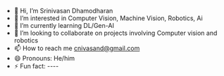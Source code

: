 - 👋 Hi, I’m Srinivasan Dhamodharan
- 👀 I’m interested in Computer Vision, Machine Vision, Robotics, Ai
- 🌱 I’m currently learning  DL/Gen-AI
- 💞️ I’m looking to collaborate on projects involving Computer vision and robotics
- 📫 How to reach me cnivasand@gmail.com
- 😄 Pronouns: He/him
- ⚡ Fun fact: ----

<!---
cni7/cni7 is a ✨ special ✨ repository because its `README.md` (this file) appears on your GitHub profile.
You can click the Preview link to take a look at your changes.
--->
